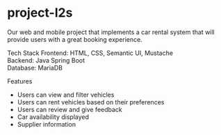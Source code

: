 # project-l2s
Our web and mobile project that implements a car rental system that will provide users with a great booking experience.

Tech Stack
Frontend: HTML, CSS, Semantic UI, Mustache <br>
Backend: Java Spring Boot <br>
Database: MariaDB <br>

Features
- Users can view and filter vehicles
- Users can rent vehicles based on their preferences
- Users can review and give feedback
- Car availability displayed
- Supplier information 

